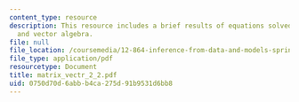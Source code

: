```yaml
---
content_type: resource
description: This resource includes a brief results of equations solved using matrix
  and vector algebra.
file: null
file_location: /coursemedia/12-864-inference-from-data-and-models-spring-2005/0750d70d6abbb4ca275d91b9531d6bb8_matrix_vectr_2_2.pdf
file_type: application/pdf
resourcetype: Document
title: matrix_vectr_2_2.pdf
uid: 0750d70d-6abb-b4ca-275d-91b9531d6bb8
---
```


